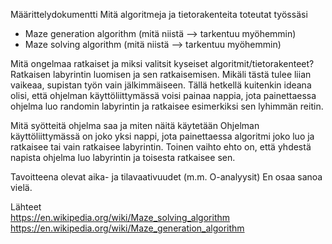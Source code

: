 Määrittelydokumentti
Mitä algoritmeja ja tietorakenteita toteutat työssäsi
- Maze generation algorithm (mitä niistä --> tarkentuu myöhemmin)
- Maze solving algorithm (mitä niistä --> tarkentuu myöhemmin)

Mitä ongelmaa ratkaiset ja miksi valitsit kyseiset algoritmit/tietorakenteet?
Ratkaisen labyrintin luomisen ja sen ratkaisemisen. Mikäli tästä tulee liian vaikeaa, supistan työn vain jälkimmäiseen.
Tällä hetkellä kuitenkin ideana olisi, että ohjelman käyttöliittymässä voisi painaa nappia, jota painettaessa 
ohjelma luo randomin labyrintin ja ratkaisee esimerkiksi sen lyhimmän reitin.

Mitä syötteitä ohjelma saa ja miten näitä käytetään
Ohjelman käyttöliittymässä on joko yksi nappi, jota painettaessa algoritmi joko luo ja ratkaisee tai vain ratkaisee labyrintin.
Toinen vaihto ehto on, että yhdestä napista ohjelma luo labyrintin ja toisesta ratkaisee sen. 

Tavoitteena olevat aika- ja tilavaativuudet (m.m. O-analyysit)
En osaa sanoa vielä. 

Lähteet\
https://en.wikipedia.org/wiki/Maze_solving_algorithm  
https://en.wikipedia.org/wiki/Maze_generation_algorithm  
